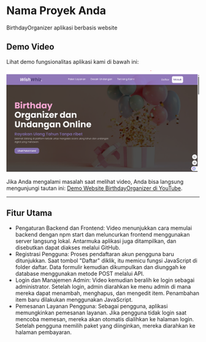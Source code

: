 # Nama Proyek Anda

BirthdayOrganizer aplikasi berbasis website

## Demo Video

Lihat demo fungsionalitas aplikasi kami di bawah ini:

[![Tonton Demo Website BirthdayOrganizer](/img/thumbnail.png)](https://www.youtube.com/watch?v=B6nx0AGRxWw)

Jika Anda mengalami masalah saat melihat video, Anda bisa langsung mengunjungi tautan ini: [Demo Website BirthdayOrganizer di YouTube](https://www.youtube.com/watch?v=B6nx0AGRxWw).

---

## Fitur Utama

* Pengaturan Backend dan Frontend: Video menunjukkan cara memulai backend dengan npm start dan meluncurkan frontend menggunakan server langsung lokal. Antarmuka aplikasi juga ditampilkan, dan disebutkan dapat diakses melalui GitHub.
* Registrasi Pengguna: Proses pendaftaran akun pengguna baru ditunjukkan. Saat tombol "Daftar" diklik, itu memicu fungsi JavaScript di folder daftar. Data formulir kemudian dikumpulkan dan diunggah ke database menggunakan metode POST melalui API.
* Login dan Manajemen Admin: Video kemudian beralih ke login sebagai administrator. Setelah login, admin diarahkan ke menu admin di mana mereka dapat menambah, menghapus, dan mengedit item. Penambahan item baru dilakukan menggunakan JavaScript.
* Pemesanan Layanan Pengguna: Sebagai pengguna, aplikasi memungkinkan pemesanan layanan. Jika pengguna tidak login saat mencoba memesan, mereka akan otomatis dialihkan ke halaman login. Setelah pengguna memilih paket yang diinginkan, mereka diarahkan ke halaman pembayaran.
